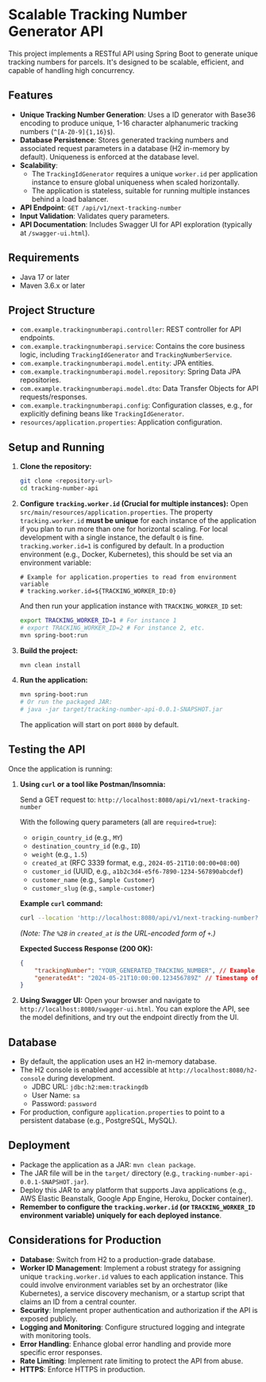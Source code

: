 # Scalable Tracking Number Generator API

This project implements a RESTful API using Spring Boot to generate unique tracking numbers for parcels. It's designed to be scalable, efficient, and capable of handling high concurrency.

## Features

-   **Unique Tracking Number Generation**: Uses a ID generator with Base36 encoding to produce unique, 1-16 character alphanumeric tracking numbers (`^[A-Z0-9]{1,16}$`).
-   **Database Persistence**: Stores generated tracking numbers and associated request parameters in a database (H2 in-memory by default). Uniqueness is enforced at the database level.
-   **Scalability**:
    -   The `TrackingIdGenerator` requires a unique `worker.id` per application instance to ensure global uniqueness when scaled horizontally.
    -   The application is stateless, suitable for running multiple instances behind a load balancer.
-   **API Endpoint**: `GET /api/v1/next-tracking-number`
-   **Input Validation**: Validates query parameters.
-   **API Documentation**: Includes Swagger UI for API exploration (typically at `/swagger-ui.html`).

## Requirements

-   Java 17 or later
-   Maven 3.6.x or later

## Project Structure

-   `com.example.trackingnumberapi.controller`: REST controller for API endpoints.
-   `com.example.trackingnumberapi.service`: Contains the core business logic, including `TrackingIdGenerator` and `TrackingNumberService`.
-   `com.example.trackingnumberapi.model.entity`: JPA entities.
-   `com.example.trackingnumberapi.model.repository`: Spring Data JPA repositories.
-   `com.example.trackingnumberapi.model.dto`: Data Transfer Objects for API requests/responses.
-   `com.example.trackingnumberapi.config`: Configuration classes, e.g., for explicitly defining beans like `TrackingIdGenerator`.
-   `resources/application.properties`: Application configuration.

## Setup and Running

1.  **Clone the repository:**
    ```bash
    git clone <repository-url>
    cd tracking-number-api
    ```

2.  **Configure `tracking.worker.id` (Crucial for multiple instances):**
    Open `src/main/resources/application.properties`.
    The property `tracking.worker.id` **must be unique** for each instance of the application if you plan to run more than one for horizontal scaling.
    For local development with a single instance, the default `0` is fine. `tracking.worker.id=1` is configured by default.
    In a production environment (e.g., Docker, Kubernetes), this should be set via an environment variable:
    ```properties
    # Example for application.properties to read from environment variable
    # tracking.worker.id=${TRACKING_WORKER_ID:0}
    ```
    And then run your application instance with `TRACKING_WORKER_ID` set:
    ```bash
    export TRACKING_WORKER_ID=1 # For instance 1
    # export TRACKING_WORKER_ID=2 # For instance 2, etc.
    mvn spring-boot:run
    ```

3.  **Build the project:**
    ```bash
    mvn clean install
    ```

4.  **Run the application:**
    ```bash
    mvn spring-boot:run
    # Or run the packaged JAR:
    # java -jar target/tracking-number-api-0.0.1-SNAPSHOT.jar
    ```
    The application will start on port `8080` by default.

## Testing the API

Once the application is running:

1.  **Using `curl` or a tool like Postman/Insomnia:**

    Send a GET request to:
    `http://localhost:8080/api/v1/next-tracking-number`

    With the following query parameters (all are `required=true`):
    -   `origin_country_id` (e.g., `MY`)
    -   `destination_country_id` (e.g., `ID`)
    -   `weight` (e.g., `1.5`)
    -   `created_at` (RFC 3339 format, e.g., `2024-05-21T10:00:00+08:00`)
    -   `customer_id` (UUID, e.g., `a1b2c3d4-e5f6-7890-1234-567890abcdef`)
    -   `customer_name` (e.g., `Sample Customer`)
    -   `customer_slug` (e.g., `sample-customer`)

    **Example `curl` command:**
    ```bash
    curl --location 'http://localhost:8080/api/v1/next-tracking-number?origin_country_id=MY&destination_country_id=ID&weight=1.5&created_at=2024-05-21T10%3A00%3A00%2B08%3A00&customer_id=a1b2c3d4-e5f6-7890-1234-567890abcdef&customer_name=Sample%20Customer&customer_slug=sample-customer'
    ```
    *(Note: The `%2B` in `created_at` is the URL-encoded form of `+`.)*

    **Expected Success Response (200 OK):**
    ```json
    {
        "trackingNumber": "YOUR_GENERATED_TRACKING_NUMBER", // Example generated tracking number
        "generatedAt": "2024-05-21T10:00:00.123456789Z" // Timestamp of generation (UTC)
    }
    ```

2.  **Using Swagger UI:**
    Open your browser and navigate to `http://localhost:8080/swagger-ui.html`.
    You can explore the API, see the model definitions, and try out the endpoint directly from the UI.

## Database

-   By default, the application uses an H2 in-memory database.
-   The H2 console is enabled and accessible at `http://localhost:8080/h2-console` during development.
    -   JDBC URL: `jdbc:h2:mem:trackingdb`
    -   User Name: `sa`
    -   Password: `password`
-   For production, configure `application.properties` to point to a persistent database (e.g., PostgreSQL, MySQL).

## Deployment

-   Package the application as a JAR: `mvn clean package`.
-   The JAR file will be in the `target/` directory (e.g., `tracking-number-api-0.0.1-SNAPSHOT.jar`).
-   Deploy this JAR to any platform that supports Java applications (e.g., AWS Elastic Beanstalk, Google App Engine, Heroku, Docker container).
-   **Remember to configure the `tracking.worker.id` (or `TRACKING_WORKER_ID` environment variable) uniquely for each deployed instance**.

## Considerations for Production

-   **Database**: Switch from H2 to a production-grade database.
-   **Worker ID Management**: Implement a robust strategy for assigning unique `tracking.worker.id` values to each application instance. This could involve environment variables set by an orchestrator (like Kubernetes), a service discovery mechanism, or a startup script that claims an ID from a central counter.
-   **Security**: Implement proper authentication and authorization if the API is exposed publicly.
-   **Logging and Monitoring**: Configure structured logging and integrate with monitoring tools.
-   **Error Handling**: Enhance global error handling and provide more specific error responses.
-   **Rate Limiting**: Implement rate limiting to protect the API from abuse.
-   **HTTPS**: Enforce HTTPS in production.